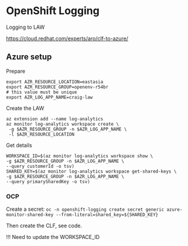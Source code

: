 # OpenShift Logging

Logging to LAW

https://cloud.redhat.com/experts/aro/clf-to-azure/

## Azure setup

Prepare

```
export AZR_RESOURCE_LOCATION=eastasia
export AZR_RESOURCE_GROUP=openenv-r54br
# this value must be unique
export AZR_LOG_APP_NAME=craig-law
```

Create the LAW

```
az extension add --name log-analytics
az monitor log-analytics workspace create \
 -g $AZR_RESOURCE_GROUP -n $AZR_LOG_APP_NAME \
 -l $AZR_RESOURCE_LOCATION
 ```

Get details

 ```
 WORKSPACE_ID=$(az monitor log-analytics workspace show \
 -g $AZR_RESOURCE_GROUP -n $AZR_LOG_APP_NAME \
 --query customerId -o tsv)
SHARED_KEY=$(az monitor log-analytics workspace get-shared-keys \
 -g $AZR_RESOURCE_GROUP -n $AZR_LOG_APP_NAME \
 --query primarySharedKey -o tsv)
 ```

 ### OCP

 Create a secret:
 `oc -n openshift-logging create secret generic azure-monitor-shared-key --from-literal=shared_key=${SHARED_KEY}`

 Then create the CLF, see code.

 !!! Need to update the WORKSPACE_ID